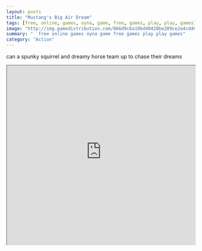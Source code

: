 ```yaml
---
layout: posts
title: "Mustang's Big Air Dream"
tags: [free, online, games, oyna, game, free, games, play, play, games]
image: "http://img.gamedistribution.com/066d9c6a10bd40428be289ce2a4cdd63.jpg"
summary: "  free online games oyna game free games play play games"
category: "Action"
---
```


can a spunky squirrel and dreamy horse team up to chase their dreams

<iframe width="100%" height="480px;" src="http://flash.gamedistribution.com?game=066d9c6a10bd40428be289ce2a4cdd63"></iframe>